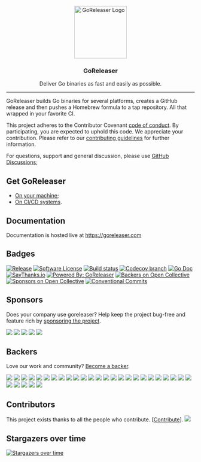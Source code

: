 <p align="center">
  <img alt="GoReleaser Logo" src="https://avatars2.githubusercontent.com/u/24697112?v=3&s=200" height="140" />
  <h3 align="center">GoReleaser</h3>
  <p align="center">Deliver Go binaries as fast and easily as possible.</p>
</p>

---

GoReleaser builds Go binaries for several platforms, creates a GitHub release and then
pushes a Homebrew formula to a tap repository. All that wrapped in your favorite CI.

This project adheres to the Contributor Covenant [code of conduct](CODE_OF_CONDUCT.md). By participating, you are expected to uphold this code.
We appreciate your contribution. Please refer to our [contributing guidelines](CONTRIBUTING.md) for further information.

For questions, support and general discussion, please use [GitHub Discussions](https://github.com/goreleaser/goreleaser/discussions);

## Get GoReleaser

- [On your machine](https://goreleaser.com/install/);
- [On CI/CD systems](https://goreleaser.com/ci/).

## Documentation

Documentation is hosted live at https://goreleaser.com

## Badges

[![Release](https://img.shields.io/github/release/goreleaser/goreleaser.svg?style=for-the-badge)](https://github.com/goreleaser/goreleaser/releases/latest)
[![Software License](https://img.shields.io/badge/license-MIT-brightgreen.svg?style=for-the-badge)](/LICENSE.md)
[![Build status](https://img.shields.io/github/workflow/status/goreleaser/goreleaser/build?style=for-the-badge)](https://github.com/goreleaser/goreleaser/actions?workflow=build)
[![Codecov branch](https://img.shields.io/codecov/c/github/goreleaser/goreleaser/master.svg?style=for-the-badge)](https://codecov.io/gh/goreleaser/goreleaser)
[![Go Doc](https://img.shields.io/badge/godoc-reference-blue.svg?style=for-the-badge)](http://godoc.org/github.com/goreleaser/goreleaser)
[![SayThanks.io](https://img.shields.io/badge/SayThanks.io-%E2%98%BC-1EAEDB.svg?style=for-the-badge)](https://saythanks.io/to/caarlos0)
[![Powered By: GoReleaser](https://img.shields.io/badge/powered%20by-goreleaser-green.svg?style=for-the-badge)](https://github.com/goreleaser)
[![Backers on Open Collective](https://opencollective.com/goreleaser/backers/badge.svg?style=for-the-badge)](https://opencollective.com/goreleaser/backers/)
[![Sponsors on Open Collective](https://opencollective.com/goreleaser/sponsors/badge.svg?style=for-the-badge)](https://opencollective.com/goreleaser/sponsors/)
[![Conventional Commits](https://img.shields.io/badge/Conventional%20Commits-1.0.0-yellow.svg?style=for-the-badge)](https://conventionalcommits.org)

## Sponsors

Does your company use goreleaser? Help keep the project bug-free and feature rich by [sponsoring the project](https://opencollective.com/goreleaser#sponsor).

<a href="https://opencollective.com/goreleaser/sponsors/0/website" target="_blank"><img src="https://opencollective.com/goreleaser/sponsors/0/avatar"></a>
<a href="https://opencollective.com/goreleaser/sponsors/1/website" target="_blank"><img src="https://opencollective.com/goreleaser/sponsors/1/avatar"></a>
<a href="https://opencollective.com/goreleaser/sponsors/2/website" target="_blank"><img src="https://opencollective.com/goreleaser/sponsors/2/avatar"></a>
<a href="https://opencollective.com/goreleaser/sponsors/3/website" target="_blank"><img src="https://opencollective.com/goreleaser/sponsors/3/avatar"></a>
<a href="https://opencollective.com/goreleaser/sponsors/4/website" target="_blank"><img src="https://opencollective.com/goreleaser/sponsors/4/avatar"></a>

## Backers

Love our work and community? [Become a backer](https://opencollective.com/goreleaser).

<a href="https://opencollective.com/goreleaser/backers/0/website" target="_blank"><img src="https://opencollective.com/goreleaser/backers/0/avatar"></a>
<a href="https://opencollective.com/goreleaser/backers/1/website" target="_blank"><img src="https://opencollective.com/goreleaser/backers/1/avatar"></a>
<a href="https://opencollective.com/goreleaser/backers/2/website" target="_blank"><img src="https://opencollective.com/goreleaser/backers/2/avatar"></a>
<a href="https://opencollective.com/goreleaser/backers/3/website" target="_blank"><img src="https://opencollective.com/goreleaser/backers/3/avatar"></a>
<a href="https://opencollective.com/goreleaser/backers/4/website" target="_blank"><img src="https://opencollective.com/goreleaser/backers/4/avatar"></a>
<a href="https://opencollective.com/goreleaser/backers/5/website" target="_blank"><img src="https://opencollective.com/goreleaser/backers/5/avatar"></a>
<a href="https://opencollective.com/goreleaser/backers/6/website" target="_blank"><img src="https://opencollective.com/goreleaser/backers/6/avatar"></a>
<a href="https://opencollective.com/goreleaser/backers/7/website" target="_blank"><img src="https://opencollective.com/goreleaser/backers/7/avatar"></a>
<a href="https://opencollective.com/goreleaser/backers/8/website" target="_blank"><img src="https://opencollective.com/goreleaser/backers/8/avatar"></a>
<a href="https://opencollective.com/goreleaser/backers/9/website" target="_blank"><img src="https://opencollective.com/goreleaser/backers/9/avatar"></a>
<a href="https://opencollective.com/goreleaser/backers/10/website" target="_blank"><img src="https://opencollective.com/goreleaser/backers/10/avatar"></a>
<a href="https://opencollective.com/goreleaser/backers/11/website" target="_blank"><img src="https://opencollective.com/goreleaser/backers/11/avatar"></a>
<a href="https://opencollective.com/goreleaser/backers/12/website" target="_blank"><img src="https://opencollective.com/goreleaser/backers/12/avatar"></a>
<a href="https://opencollective.com/goreleaser/backers/13/website" target="_blank"><img src="https://opencollective.com/goreleaser/backers/13/avatar"></a>
<a href="https://opencollective.com/goreleaser/backers/14/website" target="_blank"><img src="https://opencollective.com/goreleaser/backers/14/avatar"></a>
<a href="https://opencollective.com/goreleaser/backers/15/website" target="_blank"><img src="https://opencollective.com/goreleaser/backers/15/avatar"></a>
<a href="https://opencollective.com/goreleaser/backers/16/website" target="_blank"><img src="https://opencollective.com/goreleaser/backers/16/avatar"></a>
<a href="https://opencollective.com/goreleaser/backers/17/website" target="_blank"><img src="https://opencollective.com/goreleaser/backers/17/avatar"></a>
<a href="https://opencollective.com/goreleaser/backers/18/website" target="_blank"><img src="https://opencollective.com/goreleaser/backers/18/avatar"></a>
<a href="https://opencollective.com/goreleaser/backers/19/website" target="_blank"><img src="https://opencollective.com/goreleaser/backers/19/avatar"></a>
<a href="https://opencollective.com/goreleaser/backers/20/website" target="_blank"><img src="https://opencollective.com/goreleaser/backers/20/avatar"></a>
<a href="https://opencollective.com/goreleaser/backers/21/website" target="_blank"><img src="https://opencollective.com/goreleaser/backers/21/avatar"></a>
<a href="https://opencollective.com/goreleaser/backers/22/website" target="_blank"><img src="https://opencollective.com/goreleaser/backers/22/avatar"></a>
<a href="https://opencollective.com/goreleaser/backers/23/website" target="_blank"><img src="https://opencollective.com/goreleaser/backers/23/avatar"></a>
<a href="https://opencollective.com/goreleaser/backers/24/website" target="_blank"><img src="https://opencollective.com/goreleaser/backers/24/avatar"></a>
<a href="https://opencollective.com/goreleaser/backers/25/website" target="_blank"><img src="https://opencollective.com/goreleaser/backers/25/avatar"></a>
<a href="https://opencollective.com/goreleaser/backers/26/website" target="_blank"><img src="https://opencollective.com/goreleaser/backers/26/avatar"></a>
<a href="https://opencollective.com/goreleaser/backers/27/website" target="_blank"><img src="https://opencollective.com/goreleaser/backers/27/avatar"></a>
<a href="https://opencollective.com/goreleaser/backers/28/website" target="_blank"><img src="https://opencollective.com/goreleaser/backers/28/avatar"></a>
<a href="https://opencollective.com/goreleaser/backers/29/website" target="_blank"><img src="https://opencollective.com/goreleaser/backers/29/avatar"></a>

## Contributors

This project exists thanks to all the people who contribute. [[Contribute](CONTRIBUTING.md)].
<a href="https://github.com/goreleaser/goreleaser/graphs/contributors"><img src="https://opencollective.com/goreleaser/contributors.svg?width=890" /></a>

## Stargazers over time

[![Stargazers over time](https://starchart.cc/goreleaser/goreleaser.svg)](https://starchart.cc/goreleaser/goreleaser)
